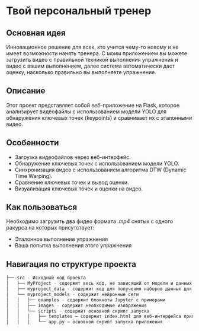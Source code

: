 # Твой персональный тренер

## Основная идея

Инновационное решение для всех, кто учится чему-то новому и не имеет возможности нанять тренера. 
С моим приложением вы можете загрузить видео с правильной техникой выполнения упражнения и видео с вашим выполнением, далее система автоматически даст оценку, насколько правильно вы выполняете упражнение.

## Описание

Этот проект представляет собой веб-приложение на Flask, которое анализирует видеофайлы с использованием модели YOLO для обнаружения ключевых точек (keypoints) и сравнивает их с эталонными видео.

## Особенности

- Загрузка видеофайлов через веб-интерфейс.
- Обнаружение ключевых точек с использованием модели YOLO.
- Синхронизация видео с использованием алгоритма DTW (Dynamic Time Warping).
- Сравнение ключевых точек и вывод оценки.
- Визуализация ключевых точек и оценки на видео.

## Как пользоваться

Необходимо загрузить два фидео формата *.mp4* снятых с одного ракурса на которых присутствует:
- Эталонное выполнение упражнения
- Ваша попытка выполнения этого упражнения

## Навигация по структуре проекта

```bash
├── src - Исходный код проекта
│   ├── MyProject - содержит весь код, не зависящий от модели и данных
│   ├── myproject_data - содержит код для получения наборов данных для исследований
│   └── myproject_models - содержит нейронные сети
│   │   ├── examples - содержит блокноты Jupyter c примерами
│   │   ├── images - содержит необходимые изображения
│   │   └── scripts - содержит основной скрипт запуска
│   │   │   ├── templates — содержит index.html для веб-интерфейса приложения
│   │   │   └── app.py — основной скрипт запуска приложения
```
